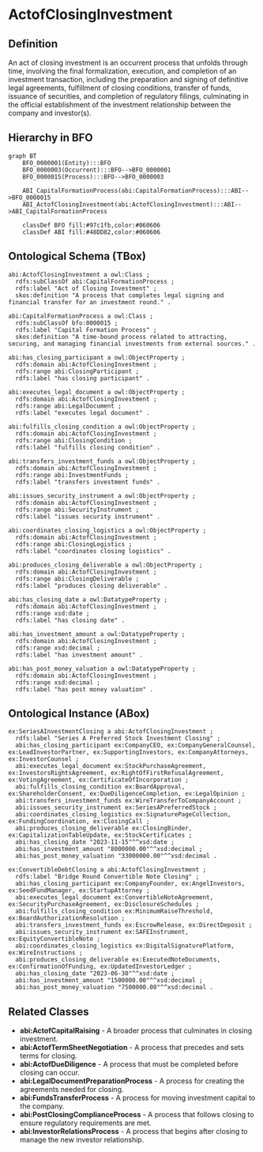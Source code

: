 # ActofClosingInvestment

## Definition
An act of closing investment is an occurrent process that unfolds through time, involving the final formalization, execution, and completion of an investment transaction, including the preparation and signing of definitive legal agreements, fulfillment of closing conditions, transfer of funds, issuance of securities, and completion of regulatory filings, culminating in the official establishment of the investment relationship between the company and investor(s).

## Hierarchy in BFO
```mermaid
graph BT
    BFO_0000001(Entity):::BFO
    BFO_0000003(Occurrent):::BFO-->BFO_0000001
    BFO_0000015(Process):::BFO-->BFO_0000003
    
    ABI_CapitalFormationProcess(abi:CapitalFormationProcess):::ABI-->BFO_0000015
    ABI_ActofClosingInvestment(abi:ActofClosingInvestment):::ABI-->ABI_CapitalFormationProcess
    
    classDef BFO fill:#97c1fb,color:#060606
    classDef ABI fill:#48DD82,color:#060606
```

## Ontological Schema (TBox)
```turtle
abi:ActofClosingInvestment a owl:Class ;
  rdfs:subClassOf abi:CapitalFormationProcess ;
  rdfs:label "Act of Closing Investment" ;
  skos:definition "A process that completes legal signing and financial transfer for an investment round." .

abi:CapitalFormationProcess a owl:Class ;
  rdfs:subClassOf bfo:0000015 ;
  rdfs:label "Capital Formation Process" ;
  skos:definition "A time-bound process related to attracting, securing, and managing financial investments from external sources." .

abi:has_closing_participant a owl:ObjectProperty ;
  rdfs:domain abi:ActofClosingInvestment ;
  rdfs:range abi:ClosingParticipant ;
  rdfs:label "has closing participant" .

abi:executes_legal_document a owl:ObjectProperty ;
  rdfs:domain abi:ActofClosingInvestment ;
  rdfs:range abi:LegalDocument ;
  rdfs:label "executes legal document" .

abi:fulfills_closing_condition a owl:ObjectProperty ;
  rdfs:domain abi:ActofClosingInvestment ;
  rdfs:range abi:ClosingCondition ;
  rdfs:label "fulfills closing condition" .

abi:transfers_investment_funds a owl:ObjectProperty ;
  rdfs:domain abi:ActofClosingInvestment ;
  rdfs:range abi:InvestmentFunds ;
  rdfs:label "transfers investment funds" .

abi:issues_security_instrument a owl:ObjectProperty ;
  rdfs:domain abi:ActofClosingInvestment ;
  rdfs:range abi:SecurityInstrument ;
  rdfs:label "issues security instrument" .

abi:coordinates_closing_logistics a owl:ObjectProperty ;
  rdfs:domain abi:ActofClosingInvestment ;
  rdfs:range abi:ClosingLogistics ;
  rdfs:label "coordinates closing logistics" .

abi:produces_closing_deliverable a owl:ObjectProperty ;
  rdfs:domain abi:ActofClosingInvestment ;
  rdfs:range abi:ClosingDeliverable ;
  rdfs:label "produces closing deliverable" .

abi:has_closing_date a owl:DatatypeProperty ;
  rdfs:domain abi:ActofClosingInvestment ;
  rdfs:range xsd:date ;
  rdfs:label "has closing date" .

abi:has_investment_amount a owl:DatatypeProperty ;
  rdfs:domain abi:ActofClosingInvestment ;
  rdfs:range xsd:decimal ;
  rdfs:label "has investment amount" .

abi:has_post_money_valuation a owl:DatatypeProperty ;
  rdfs:domain abi:ActofClosingInvestment ;
  rdfs:range xsd:decimal ;
  rdfs:label "has post money valuation" .
```

## Ontological Instance (ABox)
```turtle
ex:SeriesAInvestmentClosing a abi:ActofClosingInvestment ;
  rdfs:label "Series A Preferred Stock Investment Closing" ;
  abi:has_closing_participant ex:CompanyCEO, ex:CompanyGeneralCounsel, ex:LeadInvestorPartner, ex:SupportingInvestors, ex:CompanyAttorneys, ex:InvestorCounsel ;
  abi:executes_legal_document ex:StockPurchaseAgreement, ex:InvestorsRightsAgreement, ex:RightOfFirstRefusalAgreement, ex:VotingAgreement, ex:CertificateOfIncorporation ;
  abi:fulfills_closing_condition ex:BoardApproval, ex:ShareholderConsent, ex:DueDiligenceCompletion, ex:LegalOpinion ;
  abi:transfers_investment_funds ex:WireTransferToCompanyAccount ;
  abi:issues_security_instrument ex:SeriesAPreferredStock ;
  abi:coordinates_closing_logistics ex:SignaturePageCollection, ex:FundingCoordination, ex:ClosingCall ;
  abi:produces_closing_deliverable ex:ClosingBinder, ex:CapitalizationTableUpdate, ex:StockCertificates ;
  abi:has_closing_date "2023-11-15"^^xsd:date ;
  abi:has_investment_amount "8000000.00"^^xsd:decimal ;
  abi:has_post_money_valuation "33000000.00"^^xsd:decimal .

ex:ConvertibleDebtClosing a abi:ActofClosingInvestment ;
  rdfs:label "Bridge Round Convertible Note Closing" ;
  abi:has_closing_participant ex:CompanyFounder, ex:AngelInvestors, ex:SeedFundManager, ex:StartupAttorney ;
  abi:executes_legal_document ex:ConvertibleNoteAgreement, ex:SecurityPurchaseAgreement, ex:DisclosureSchedules ;
  abi:fulfills_closing_condition ex:MinimumRaiseThreshold, ex:BoardAuthorizationResolution ;
  abi:transfers_investment_funds ex:EscrowRelease, ex:DirectDeposit ;
  abi:issues_security_instrument ex:SAFEInstrument, ex:EquityConvertibleNote ;
  abi:coordinates_closing_logistics ex:DigitalSignaturePlatform, ex:WireInstructions ;
  abi:produces_closing_deliverable ex:ExecutedNoteDocuments, ex:ConfirmationOfFunding, ex:UpdatedInvestorLedger ;
  abi:has_closing_date "2023-06-30"^^xsd:date ;
  abi:has_investment_amount "1500000.00"^^xsd:decimal ;
  abi:has_post_money_valuation "7500000.00"^^xsd:decimal .
```

## Related Classes
- **abi:ActofCapitalRaising** - A broader process that culminates in closing investment.
- **abi:ActofTermSheetNegotiation** - A process that precedes and sets terms for closing.
- **abi:ActofDueDiligence** - A process that must be completed before closing can occur.
- **abi:LegalDocumentPreparationProcess** - A process for creating the agreements needed for closing.
- **abi:FundsTransferProcess** - A process for moving investment capital to the company.
- **abi:PostClosingComplianceProcess** - A process that follows closing to ensure regulatory requirements are met.
- **abi:InvestorRelationsProcess** - A process that begins after closing to manage the new investor relationship. 